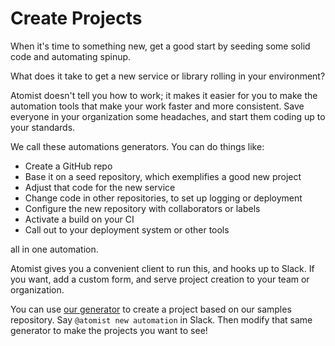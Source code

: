 # Create Projects

When it's time to something new, get a good start by seeding some solid code and 
automating spinup.

What does it take to get a new service or library rolling in your environment?

Atomist doesn't tell you how to work; it makes it easier for you to make the automation tools
that make your work faster and more consistent. Save everyone in your organization some headaches,
and start them coding up to your standards.

We call these automations generators. You can do things like:

*  Create a GitHub repo
*  Base it on a seed repository, which exemplifies a good new project
*  Adjust that code for the new service
*  Change code in other repositories, to set up logging or deployment
*  Configure the new repository with collaborators or labels
*  Activate a build on your CI
*  Call out to your deployment system or other tools

all in one automation.

Atomist gives you a convenient client to run this, and hooks up to Slack. If you want,
add a custom form, and serve project creation to your team or organization.

You can use [our generator](https://github.com/atomist/automation-client-samples-ts/blob/master/src/commands/generator/NewAutomation.ts)
 to create a project based on our samples repository. Say `@atomist new automation` in Slack.
Then modify that same generator to make the projects you want to see!

<!--

Other links that might be useful: [this code](https://github.com/atomist/initializr-atomist/blob/master/src/web/initializerHandoff.ts)
makes a custom form somehow, in our spring initializr automation.

Also in that project, [the generator](https://github.com/atomist/initializr-atomist/blob/master/src/commands/generator/initializr/RepoCreator.ts)
adds a GitHub collaborator.

Change code could link to [project editors](https://github.com/atomist/automation-client-ts/blob/master/docs/ProjectEditors.md)

"call out" could like to the [simple http command](https://github.com/atomist/automation-client-samples-ts/blob/master/src/commands/simple/HelloHttp.ts)

-->